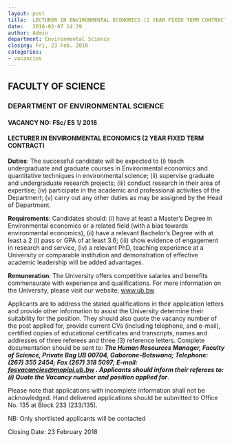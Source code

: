 ```yaml
---
layout: post
title:  LECTURER IN ENVIRONMENTAL ECONOMICS (2 YEAR FIXED TERM CONTRACT)
date:   2018-02-07 14:39
author: Admin
department: Environmental Science
closing: Fri, 23 Feb. 2018
categories:
- vacancies
---
```



## FACULTY OF SCIENCE                                                          
### DEPARTMENT OF ENVIRONMENTAL SCIENCE
#### VACANCY NO: FSc/ ES 1/ 2018

#### LECTURER IN ENVIRONMENTAL ECONOMICS (2 YEAR FIXED TERM CONTRACT)

**Duties**: The successful candidate will be expected to (i) teach undergraduate and graduate courses in Environmental economics and quantitative techniques in environmental science; (ii) supervise graduate and undergraduate research projects; (iii) conduct research in their area of expertise; (iv) participate in the academic and professional activities of the Department; (v) carry out any other duties as may be assigned by the Head of Department.

**Requirements**: Candidates should: (i) have at least a Master’s Degree in Environmental economics or a related field (with a bias towards environmental economics), (ii) have a relevant Bachelor’s Degree with at least a 2 (i) pass or GPA of at least 3.6; (iii) show evidence of engagement in research and service, (iv) a relevant PhD,  teaching experience at a University or comparable institution and demonstration of effective academic leadership will be added advantages.

**Remuneration**: The University offers competitive salaries and benefits commensurate with experience and qualifications. For more information on the University, please visit our website; www.ub.bw

Applicants are to address the stated qualifications in their application letters and provide other information to assist the University determine their suitability for the position. They should also quote the vacancy number of the post applied for, provide current CVs (including telephone, and e-mail), certified copies of educational certificates and transcripts, names and addresses of three referees and three (3) reference letters. Complete documentation should be sent to: **_The Human Resources Manager, Faculty of Science, Private Bag UB 00704, Gaborone-Botswana; Telephone: (267) 355 2454; Fax (267) 318 5097; E-mail:  fosvacancies@mopipi.ub.bw . Applicants should inform their referees to: (i) Quote the Vacancy number and position applied for_**.

Please note that applications with incomplete information shall not be acknowledged. Hand delivered applications should be submitted to Office No. 135 at Block 233 (233/135).

NB: Only shortlisted applicants will be contacted

Closing Date: 23 February 2018    